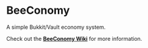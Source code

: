 # BeeConomy
A simple Bukkit/Vault economy system.

Check out the [**BeeConomy Wiki**](https://github.com/ShaneBeeStudios/BeeConomy/wiki) for more information.
